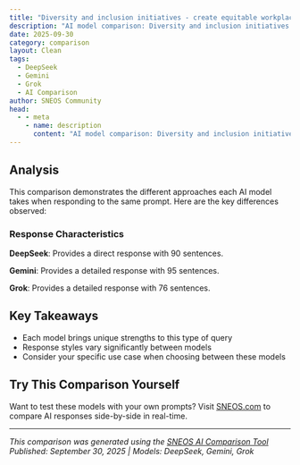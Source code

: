 ```yaml
---
title: "Diversity and inclusion initiatives - create equitable workplace"
description: "AI model comparison: Diversity and inclusion initiatives - create equitable workplace..."
date: 2025-09-30
category: comparison
layout: Clean
tags:
  - DeepSeek
  - Gemini
  - Grok
  - AI Comparison
author: SNEOS Community
head:
  - - meta
    - name: description
      content: "AI model comparison: Diversity and inclusion initiatives - create equitable workplace..."
---
```


<ChatComparison
  title="Diversity and inclusion initiatives - create equitable workplace"
  prompt="Diversity and inclusion initiatives - create equitable workplace"
  :responses='{
    "DeepSeek": "Of course. Here is a comprehensive guide to creating equitable workplaces through diversity, equity, and inclusion (DEI) initiatives.\n\nThis guide moves beyond basic diversity to focus on the systemic changes required for true equity.\n\n### Understanding the Core Concepts\n\nFirst, it\u0027s crucial to distinguish between these often-interchanged terms:\n\n*   **Diversity:** The *presence* of differences within a given setting. This includes race, ethnicity, gender, gender identity, sexual orientation, age, socioeconomic background, physical ability, neurodiversity, religion, and more.\n*   **Inclusion:** The practice of ensuring people feel a sense of *belonging* and support. It\u2019s about creating an environment where diverse individuals can thrive, are respected, and are empowered to contribute fully.\n*   **Equity:** The *process* of ensuring that processes and programs are impartial, fair, and provide equal possible outcomes for every individual. Equity recognizes that we don\u0027t all start from the same place and must address barriers and imbalances.\n\n**The Analogy:**\n*   **Diversity** is being invited to the party.\n*   **Inclusion** is being asked to dance.\n*   **Equity** is ensuring everyone has the same opportunity to get to the party, regardless of their starting point, and that the dance floor is accessible to all.\n\n---\n\n### A Strategic Framework for Action\n\nCreating an equitable workplace is not a one-time program but an ongoing cultural transformation. Follow this four-phase framework:\n\n#### Phase 1: Diagnose and Assess (Listen and Learn)\n\nYou cannot fix what you don\u0027t understand. Start with a deep, honest assessment.\n\n1.  **Conduct a Pay Equity Analysis:** Systematically review compensation across roles, departments, and demographics to identify and address unjustified gaps.\n2.  **Run Employee Engagement \u0026 DEI Surveys:** Use anonymous surveys to measure psychological safety, sense of belonging, and perceptions of fairness. Ask specific questions about career development, mentorship, and microaggressions.\n3.  **Analyze People Data (HR Metrics):**\n    *   **Recruitment:** Applicant pool diversity vs. hire diversity.\n    *   **Promotion:** Promotion rates by demographic.\n    *   **Attrition:** Voluntary and involuntary turnover rates by demographic (this can reveal \u0022inclusion debt\u0022).\n4.  **Hold Listening Sessions \u0026 Focus Groups:** Facilitate safe, confidential conversations led by a neutral third party to gather qualitative data on the employee experience.\n\n#### Phase 2: Build the Foundation (Strategy and Accountability)\n\nWith data in hand, build a structured plan with clear ownership.\n\n1.  **Secure Executive Sponsorship:** DEI must be championed from the top. Leaders must be vocal, committed, and accountable.\n2.  **Establish a DEI Council/Task Force:** Create a cross-functional, multi-level group of employees to guide strategy and represent diverse voices.\n3.  **Develop a Clear DEI Strategy \u0026 Roadmap:** Turn your assessment findings into a strategic plan with specific, measurable, achievable, relevant, and time-bound (SMART) goals. For example: \u0022Increase representation of women in leadership roles to 40% within three years.\u0022\n4.  **Assign Budget and Resources:** A plan without funding is just a wish. Allocate a dedicated budget for DEI initiatives, training, and personnel.\n\n#### Phase 3: Implement Systemic Initiatives (Act and Embed)\n\nThis is the core action phase, focused on embedding equity into all people processes.\n\n**A. Talent Acquisition: Hiring Equitably**\n*   **Write Inclusive Job Descriptions:** Use gender-neutral language and focus on essential skills, not arbitrary requirements (e.g., \u00227\u002B years of experience\u0022 when 5 would suffice).\n*   **Implement Structured Interviews:** Ask every candidate the same set of skills-based questions using a consistent rubric to reduce unconscious bias.\n*   **Diverse Hiring Panels:** Ensure interview panels are themselves diverse to mitigate individual biases.\n*   **Partner with Diverse Organizations:** Build pipelines with HBCUs, HSIs, women-in-tech groups, and organizations for professionals with disabilities.\n\n**B. Development and Advancement: Growing Equitably**\n*   **Standardize Performance Reviews:** Use clear, objective criteria tied to business goals. Train managers on giving unbiased feedback.\n*   **Create Sponsorship Programs:** Move beyond mentorship. Sponsors are senior leaders who actively advocate for high-potential employees from underrepresented groups for promotions and visible projects.\n*   **Provide Equitable Access to Training:** Ensure all employees, not just a select few, have access to leadership development, high-visibility \u0022stretch\u0022 assignments, and skill-building courses.\n*   **Audit Promotion Criteria:** Ensure the path to promotion is transparent and based on measurable, fair standards.\n\n**C. Culture and Inclusion: Fostering Belonging**\n*   **Establish Employee Resource Groups (ERGs):** Support company-sponsored, employee-led groups (e.g., for Black employees, LGBTQ\u002B employees, working parents, veterans) that provide community and advise the company.\n*   **Incorporate Inclusive Design:** Ensure your workplace, digital tools, and communications are accessible to people with disabilities (e.g., screen reader compatibility, wheelchair accessibility, captioning for videos).\n*   **Review Policies with an Equity Lens:** Scrutinize policies around parental leave, flexible work, religious observance, and accommodations. Do they support all employees equally?\n*   **Train on Unconscious Bias and Microaggressions:** Provide mandatory, ongoing training that is practical and focuses on building skills for interrupting bias, not just raising awareness.\n\n#### Phase 4: Measure, Iterate, and Communicate (Sustain and Improve)\n\nDEI work is never \u0022done.\u0022 It requires continuous effort.\n\n1.  **Track Progress Against Goals:** Regularly report on the KPIs from your DEI roadmap (e.g., representation metrics, promotion parity, engagement scores).\n2.  **Communicate Transparently:** Share both successes and challenges with the entire organization. This builds trust and demonstrates commitment.\n3.  **Re-survey and Re-assess:** Conduct annual surveys and listening sessions to track progress and identify new areas for improvement.\n4.  **Celebrate Wins and Recognize Champions:** Acknowledge and reward teams and individuals who actively contribute to a more inclusive and equitable culture.\n\n---\n\n### Common Pitfalls to Avoid\n\n*   **Treating DEI as an HR Program:** It is a business-wide strategic imperative.\n*   **Focusing Only on Diversity Numbers (\u0022Diversity for Show\u0022):** Hiring for diversity without fostering inclusion leads to high turnover.\n*   **One-and-Done Training:** A single unconscious bias workshop does not create lasting change. Training must be ongoing and reinforced.\n*   **Placing the Burden on Underrepresented Employees:** Do not expect ERG leaders or employees from marginalized groups to solve the company\u0027s DEI problems without compensation, support, and authority.\n*   **Lack of Accountability:** If leaders are not held responsible for progress, the initiative will fail.\n\n### The Business Case for Equity\n\nA truly equitable workplace isn\u0027t just the right thing to do; it\u0027s a business imperative. It leads to:\n*   **Increased Innovation:** Diverse teams bring a wider range of perspectives and solve complex problems more effectively.\n*   **Better Decision-Making:** Inclusive teams make better business decisions up to 87% of the time.\n*   **Higher Employee Engagement \u0026 Retention:** When people feel they belong and have a fair chance to succeed, they are more loyal and productive.\n*   **Enhanced Employer Brand:** A strong reputation for equity attracts top talent from all backgrounds.\n*   **Improved Financial Performance:** Companies in the top quartile for ethnic and gender diversity are more likely to have financial returns above their national industry medians.\n\nBy following this structured, systemic approach, you can move beyond performative gestures and build a genuinely equitable workplace where every employee has the opportunity to do their best work.",
    "Gemini": "Okay, let\u0027s break down how diversity and inclusion (D\u0026I) initiatives can create a more equitable workplace. We\u0027ll cover the key areas, strategies, and examples.\n\n**Understanding the Core Concepts**\n\n*   **Diversity:**  The presence of differences within a group or organization. These differences can include (but are not limited to) race, ethnicity, gender, sexual orientation, age, socioeconomic background, physical abilities, religious beliefs, political perspectives, education, and life experiences. Diversity is about *representation*.\n*   **Inclusion:** Creating a work environment where all individuals feel valued, respected, supported, and empowered to participate fully and contribute their unique perspectives and talents. Inclusion is about *belonging*.\n*   **Equity:**  Recognizing that individuals start from different places and have different needs. It involves providing access to opportunities, resources, and support based on those needs to ensure a fair and just outcome. Equity is about *fairness* and *removing systemic barriers*.  It\u0027s important to distinguish equity from equality, which aims to treat everyone the same, regardless of their circumstances.\n\n**Why D\u0026I Initiatives are Crucial for Equity**\n\n*   **Leveling the Playing Field:**  Many workplaces have historically favored certain groups, creating systemic barriers for others. D\u0026I initiatives actively work to dismantle these barriers.\n*   **Unlocking Potential:** When individuals feel included and valued, they are more likely to be engaged, productive, and innovative.\n*   **Fairness and Justice:** A diverse and inclusive workplace is simply a more fair and just place to work.\n*   **Improved Business Outcomes:** Studies consistently show that diverse companies perform better financially, are more innovative, and have better employee retention.\n*   **Enhanced Reputation:**  A commitment to D\u0026I can enhance a company\u0027s reputation and attract top talent.\n\n**Key Areas for D\u0026I Initiatives (and How They Promote Equity)**\n\nHere\u0027s a breakdown of key areas and specific actions to promote equity:\n\n1.  **Recruitment and Hiring:**\n\n    *   **Challenge:** Traditional recruitment methods often perpetuate existing biases.\n    *   **Initiatives:**\n        *   **Blind Resume Screening:** Removing names, gender, and other identifying information from resumes to reduce unconscious bias.\n        *   **Diverse Interview Panels:**  Ensuring interview panels are diverse to provide multiple perspectives.\n        *   **Targeted Recruitment:**  Actively seeking out candidates from underrepresented groups through partnerships with diverse professional organizations, HBCUs, and community groups.\n        *   **Skills-Based Assessments:**  Focusing on skills and abilities rather than relying solely on credentials or experience, which can be affected by systemic inequities.\n        *   **Job Description Audits:**  Reviewing job descriptions for biased language that might deter certain groups from applying. (Use inclusive language)\n    *   **Equity Impact:**  Provides equal opportunities for qualified candidates from all backgrounds, regardless of factors like race, gender, or socioeconomic status.\n\n2.  **Training and Development:**\n\n    *   **Challenge:**  Unequal access to training and development opportunities can limit career advancement for certain groups.\n    *   **Initiatives:**\n        *   **Mentorship Programs:** Pairing employees from underrepresented groups with senior leaders to provide guidance and support.\n        *   **Sponsorship Programs:**  Advocating for high-potential employees from underrepresented groups to ensure they are considered for promotions and leadership roles.\n        *   **Leadership Development Programs:**  Providing targeted training and development opportunities to equip employees from underrepresented groups with the skills and knowledge needed to advance.\n        *   **Skills Training:** Providing training to allow people to perform tasks that might otherwise exclude them. (Ie, Software training)\n    *   **Equity Impact:**  Provides equal access to opportunities for growth and advancement, helping to close the achievement gap.\n\n3.  **Compensation and Benefits:**\n\n    *   **Challenge:**  Pay gaps and unequal access to benefits can perpetuate economic inequality.\n    *   **Initiatives:**\n        *   **Pay Equity Audits:** Regularly analyzing compensation data to identify and address any gender or racial pay gaps.\n        *   **Transparent Salary Ranges:**  Making salary ranges transparent to ensure fair and equitable pay.\n        *   **Flexible Benefits:**  Offering flexible benefits packages that meet the diverse needs of employees, such as paid parental leave, childcare assistance, and eldercare support.\n        *   **Negotiation Training:** Providing salary negotiation training to employees, particularly women and people of color, who may be less likely to negotiate for higher pay.\n    *   **Equity Impact:**  Ensures that employees are compensated fairly for their work, regardless of their gender, race, or other protected characteristics.\n\n4.  **Performance Management:**\n\n    *   **Challenge:**  Performance evaluations can be influenced by unconscious bias.\n    *   **Initiatives:**\n        *   **Bias Training for Managers:**  Educating managers on unconscious bias and how it can affect performance evaluations.\n        *   **Standardized Performance Metrics:**  Using clear and objective performance metrics to evaluate employee performance.\n        *   **360-Degree Feedback:**  Gathering feedback from multiple sources, including peers, subordinates, and supervisors, to provide a more comprehensive assessment of performance.\n        *   **Regular Performance Feedback:** Providing regular feedback to employees, both positive and constructive, to help them improve their performance.\n    *   **Equity Impact:**  Ensures that performance evaluations are fair and objective, reducing the impact of unconscious bias.\n\n5.  **Workplace Culture:**\n\n    *   **Challenge:**  An exclusionary workplace culture can create a hostile environment for employees from underrepresented groups.\n    *   **Initiatives:**\n        *   **Employee Resource Groups (ERGs):**  Supporting the formation of ERGs for employees from underrepresented groups to provide a sense of community and support.\n        *   **Inclusive Leadership Training:**  Training leaders on how to create an inclusive workplace culture.\n        *   **Diversity and Inclusion Training for All Employees:** Educating all employees on diversity and inclusion best practices.\n        *   **Zero Tolerance for Discrimination and Harassment:**  Enforcing a zero-tolerance policy for discrimination and harassment.\n        *   **Open Communication Channels:**  Creating open communication channels where employees can report concerns without fear of retaliation.\n        *   **Cultural Celebrations:** Acknowledge and celebrate different cultures and traditions.\n    *   **Equity Impact:**  Creates a welcoming and inclusive environment where all employees feel valued, respected, and empowered to bring their whole selves to work.\n\n6.  **Accessibility:**\n\n    *   **Challenge:** Physical and digital spaces may not be accessible to all employees.\n    *   **Initiatives:**\n        *   **Website and Document Accessibility:** Ensure websites and documents are compliant with accessibility standards (WCAG).\n        *   **Physical Accessibility:**  Provide accessible entrances, restrooms, and workspaces.\n        *   **Assistive Technology:** Provide assistive technology such as screen readers, voice recognition software, and adjustable desks.\n        *   **Inclusive Event Planning:**  Consider accessibility needs when planning events, such as providing sign language interpreters or wheelchair access.\n        *   **Communication Accessibility:** Provide alternative formats for communication, such as large print or braille.\n    *   **Equity Impact:**  Ensures that employees with disabilities have equal access to the workplace and its resources.\n\n7.  **Supplier Diversity:**\n\n    *   **Challenge:** Businesses can contribute to economic inequities through their procurement practices.\n    *   **Initiatives:**\n        *   **Supplier Diversity Program:**  Actively seeking out and partnering with diverse suppliers, including those owned by women, minorities, veterans, and people with disabilities.\n        *   **Mentorship for Diverse Suppliers:**  Providing mentorship and support to help diverse suppliers grow their businesses.\n        *   **Tracking and Reporting:**  Tracking and reporting on supplier diversity spending to measure progress.\n    *   **Equity Impact:**  Promotes economic opportunity for diverse businesses and helps to create a more equitable economy.\n\n**Important Considerations for Implementation**\n\n*   **Leadership Commitment:**  D\u0026I initiatives must be driven by leadership and embedded in the company\u0027s values.\n*   **Data-Driven Approach:**  Collect and analyze data to identify areas for improvement and track progress.\n*   **Employee Involvement:**  Engage employees in the design and implementation of D\u0026I initiatives.\n*   **Continuous Improvement:**  D\u0026I is an ongoing process, not a one-time event. Regularly evaluate and update initiatives to ensure they are effective.\n*   **Accountability:**  Hold leaders and managers accountable for promoting D\u0026I within their teams.\n*   **Intersectionality:** Recognize that individuals have multiple identities that intersect and can create unique experiences of privilege and oppression.  Consider how D\u0026I initiatives can address the needs of individuals with intersecting identities.\n\n**Examples of Equitable Workplace Practices**\n\n*   **Offering paid time off for religious holidays observed by different faiths.**\n*   **Providing childcare subsidies to working parents.**\n*   **Creating flexible work arrangements to accommodate employees with disabilities or caregiving responsibilities.**\n*   **Providing language training to employees whose first language is not English.**\n*   **Offering employee resource groups for employees from different backgrounds.**\n*   **Promoting inclusive language guidelines to ensure that communications are respectful of all employees.**\n*   **Ensuring that meeting spaces are accessible to employees with disabilities.**\n\n**Potential Challenges**\n\n*   **Resistance to Change:**  Some employees may resist D\u0026I initiatives, particularly if they feel that they are being asked to give up something.\n*   **Lack of Buy-In:**  If leaders and managers are not fully committed to D\u0026I, initiatives may not be successful.\n*   **Tokenism:**  Hiring or promoting a small number of individuals from underrepresented groups without making systemic changes can lead to tokenism and resentment.\n*   **\u0022Check-the-Box\u0022 Approach:**  Implementing D\u0026I initiatives without a genuine commitment to equity can lead to a \u0022check-the-box\u0022 approach that is ineffective.\n\n**Measuring Success**\n\n*   **Employee Surveys:**  Measure employee perceptions of inclusion and belonging.\n*   **Diversity Metrics:**  Track the representation of different groups within the organization.\n*   **Retention Rates:**  Monitor the retention rates of employees from underrepresented groups.\n*   **Promotion Rates:**  Track the promotion rates of employees from underrepresented groups.\n*   **Compensation Data:**  Analyze compensation data to identify and address pay gaps.\n*   **Complaint Resolution:**  Track the number of complaints related to discrimination and harassment.\n\nBy taking a holistic and data-driven approach to D\u0026I, organizations can create a more equitable workplace where all employees feel valued, respected, and empowered to thrive.\n",
    "Grok": "Creating an equitable workplace through diversity and inclusion (D\u0026I) initiatives is essential for fostering a culture of fairness, respect, and opportunity for all employees. An equitable workplace ensures that everyone, regardless of background, identity, or circumstances, has access to the same opportunities, resources, and support. Below are actionable steps, strategies, and best practices for implementing effective D\u0026I initiatives to build an equitable workplace.\n\n### 1. **Leadership Commitment and Accountability**\n   - **Secure Buy-In from Leadership:** For D\u0026I initiatives to succeed, top executives and managers must visibly support and prioritize them. Leadership should communicate the importance of equity and inclusion as core organizational values.\n   - **Set Measurable Goals:** Establish clear, quantifiable D\u0026I objectives (e.g., increasing representation of underrepresented groups by a specific percentage over a set period). Track progress through metrics like hiring rates, promotion rates, and employee satisfaction surveys.\n   - **Hold Leaders Accountable:** Tie D\u0026I goals to performance evaluations and compensation for leaders to ensure accountability.\n\n### 2. **Conduct a Workplace Equity Assessment**\n   - **Analyze Current State:** Perform an audit to identify gaps in representation, pay equity, promotions, and retention across demographics (e.g., gender, race, ethnicity, age, disability, sexual orientation).\n   - **Gather Employee Feedback:** Use surveys, focus groups, and anonymous feedback tools to understand employees\u2019 experiences and perceptions of equity and inclusion.\n   - **Review Policies and Practices:** Examine recruitment, hiring, training, and promotion processes to uncover systemic biases or barriers.\n\n### 3. **Implement Inclusive Recruitment and Hiring Practices**\n   - **Diversify Talent Pipelines:** Partner with organizations, schools, and communities that serve underrepresented groups to expand the candidate pool.\n   - **Remove Bias in Job Descriptions:** Use gender-neutral language and focus on skills and qualifications rather than specific demographics or unnecessary requirements.\n   - **Standardize Interviews:** Use structured interviews with consistent questions for all candidates to minimize unconscious bias.\n   - **Blind Hiring Techniques:** Remove identifying information (e.g., names, gender, or ethnicity) from resumes during initial screening to focus on qualifications.\n\n### 4. **Provide Diversity, Equity, and Inclusion Training**\n   - **Unconscious Bias Training:** Educate employees and leaders on recognizing and mitigating unconscious biases in decision-making.\n   - **Cultural Competency Training:** Help employees understand and appreciate cultural differences to foster collaboration and respect.\n   - **Anti-Discrimination Training:** Ensure all staff are aware of laws, policies, and behaviors related to workplace harassment and discrimination.\n   - **Ongoing Education:** Make D\u0026I training a regular part of professional development, not a one-time event.\n\n### 5. **Promote Pay Equity and Transparency**\n   - **Conduct Pay Audits:** Regularly review compensation to identify and address disparities based on gender, race, or other factors.\n   - **Standardize Pay Structures:** Implement clear salary bands and criteria for raises and bonuses to ensure fairness.\n   - **Communicate Transparently:** Share information about pay scales and the factors influencing compensation to build trust.\n\n### 6. **Create Opportunities for Growth and Advancement**\n   - **Mentorship and Sponsorship Programs:** Pair employees from underrepresented groups with mentors or sponsors who can advocate for their career growth.\n   - **Equitable Promotions:** Establish transparent criteria for promotions and ensure diverse representation in decision-making committees.\n   - **Leadership Development:** Provide training and opportunities specifically tailored for underrepresented employees to prepare them for leadership roles.\n\n### 7. **Foster an Inclusive Workplace Culture**\n   - **Encourage Employee Resource Groups (ERGs):** Support affinity groups for marginalized or underrepresented employees (e.g., Women\u2019s Network, LGBTQ\u002B Alliance) to provide community and advocacy.\n   - **Celebrate Diversity:** Recognize and celebrate cultural holidays, heritage months, and other events to honor employees\u2019 identities.\n   - **Promote Psychological Safety:** Create an environment where employees feel safe to voice concerns, share ideas, and be their authentic selves without fear of retaliation.\n   - **Flexible Work Policies:** Offer accommodations like remote work, flexible hours, or parental leave to support diverse needs (e.g., caregivers, people with disabilities).\n\n### 8. **Address Microaggressions and Discrimination**\n   - **Clear Reporting Mechanisms:** Establish accessible, confidential channels for employees to report incidents of bias, harassment, or discrimination.\n   - **Swift and Fair Resolution:** Ensure complaints are investigated promptly and resolved with appropriate action, regardless of the perpetrator\u2019s position.\n   - **Zero-Tolerance Policy:** Communicate that discriminatory behavior or microaggressions will not be tolerated and outline consequences.\n\n### 9. **Leverage Data and Continuous Improvement**\n   - **Track D\u0026I Metrics:** Monitor data on hiring, retention, promotions, and employee satisfaction to measure the impact of initiatives.\n   - **Solicit Regular Feedback:** Use surveys or town halls to understand evolving employee needs and adjust policies accordingly.\n   - **Benchmark Against Industry Standards:** Compare your organization\u2019s D\u0026I progress to peers and adopt best practices.\n\n### 10. **Communicate and Celebrate Progress**\n   - **Transparency in Reporting:** Share updates on D\u0026I goals and achievements with employees to maintain trust and momentum.\n   - **Recognize Contributions:** Highlight individuals or teams who contribute to equity and inclusion efforts through awards or public acknowledgment.\n   - **Storytelling:** Share success stories of diverse employees or initiatives to inspire others and reinforce the value of D\u0026I.\n\n### Benefits of an Equitable Workplace\n- **Improved Employee Engagement:** Employees who feel valued and included are more motivated and productive.\n- **Innovation and Creativity:** Diverse teams bring varied perspectives, leading to better problem-solving and innovation.\n- **Talent Attraction and Retention:** An equitable workplace appeals to top talent and reduces turnover.\n- **Reputation and Brand Value:** Organizations known for D\u0026I are viewed more favorably by customers, partners, and investors.\n- **Compliance and Risk Mitigation:** Addressing equity reduces the risk of legal issues related to discrimination or unfair practices.\n\n### Challenges to Overcome\n- **Resistance to Change:** Some employees or leaders may resist D\u0026I initiatives due to discomfort or lack of understanding. Combat this with education and dialogue.\n- **Tokenism:** Avoid superficial efforts (e.g., hiring for optics rather than equity). Focus on systemic change and meaningful inclusion.\n- **Limited Resources:** Small organizations may struggle with budget or staff for D\u0026I programs. Start with low-cost initiatives like training or policy reviews.\n- **Sustaining Momentum:** D\u0026I is a long-term commitment. Avoid treating it as a checkbox and integrate it into everyday operations.\n\nBy embedding diversity, equity, and inclusion into the fabric of the organization, businesses can create a workplace where every employee has an equal opportunity to thrive. This not only benefits individuals but also drives organizational success in a competitive and diverse global market. Start small if needed, but stay consistent and intentional in your efforts to build a truly equitable workplace."
  }'
  published-date="22:46"
/>

## Analysis

This comparison demonstrates the different approaches each AI model takes when responding to the same prompt. Here are the key differences observed:

### Response Characteristics

**DeepSeek**: Provides a direct response with 90 sentences. 

**Gemini**: Provides a detailed response with 95 sentences. 

**Grok**: Provides a detailed response with 76 sentences. 

## Key Takeaways

- Each model brings unique strengths to this type of query
- Response styles vary significantly between models
- Consider your specific use case when choosing between these models

## Try This Comparison Yourself

Want to test these models with your own prompts? Visit [SNEOS.com](https://sneos.com) to compare AI responses side-by-side in real-time.

---

*This comparison was generated using the [SNEOS AI Comparison Tool](https://sneos.com)*
*Published: September 30, 2025 | Models: DeepSeek, Gemini, Grok*
